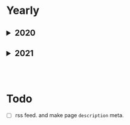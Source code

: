 # Yearly

<!--2020-->
<h2><details>
<summary>2020</summary>
<blockquote>
<li>20200902 : 처음 jekyll 블로그 시작. 기록이 없지만, 첫 글.</li>
<li>20200928 : jekyll 블로그 문제가 생겨 python flask로 직접 만들었다.</li>
<li>20201101 : 구글 애널리틱스 넣었다. </li>
<li>20201103 : 댓글 utterance 삽입.</li>
<li>20201231 : 회고 및 블로그 방향성에 대해서. 다시 시작.</li>
</blockquote>
</details></h2>
<!--2021-->
<h2><details>
<summary>2021</summary>
<blockquote>
<li>20210131 : 원래 취지는 2주에 한번씩은 쓰자 이지만, 게을러서 한달이 됐고, 그렇게 하기로 했다.</li>
<li>20210228 : 2월 글.</li>
<li>20210312 : 블로그 theme 바꾸고. 컨셉 바꾸기. 댓글도 disqus로 바꿨다. pdf로 resume도 볼수있게 했다. resume만 준비하면 된다.</li>
<li>20210313 : sitemap 설정.</li>
</blockquote>
</details></h2>

<br>
<br>

# Todo 

- [ ] rss feed. and make page `description` meta.